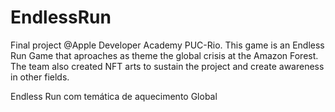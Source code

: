 # EndlessRun

Final project @Apple Developer Academy PUC-Rio.
This game is an Endless Run Game that aproaches as theme the global crisis at the Amazon Forest. The team also created NFT arts to sustain the project 
and create awareness in other fields.

Endless Run com temática de aquecimento Global
